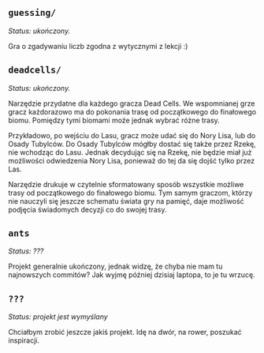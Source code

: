 ## `guessing/`

*Status: ukończony.*

Gra o zgadywaniu liczb zgodna z wytycznymi z lekcji :)

## `deadcells/`

*Status: ukończony.*

Narzędzie przydatne dla każdego gracza Dead Cells. We wspomnianej grze gracz
każdorazowo ma do pokonania trasę od początkowego do finałowego biomu. Pomiędzy
tymi biomami może jednak wybrać różne trasy.

Przykładowo, po wejściu do Lasu, gracz może udać się do Nory Lisa, lub do Osady
Tubylców. Do Osady Tubylców mógłby dostać się także przez Rzekę, nie wchodząc do
Lasu. Jednak decydując się na Rzekę, nie będzie miał już możliwości odwiedzenia
Nory Lisa, ponieważ do tej da się dojść tylko przez Las.

Narzędzie drukuje w czytelnie sformatowany sposób wszystkie możliwe trasy od
początkowego do finałowego biomu. Tym samym graczom, którzy nie nauczyli się
jeszcze schematu świata gry na pamięć, daje możliwość podjęcia świadomych
decyzji co do swojej trasy.

## `ants`

*Status: ???*

Projekt generalnie ukończony, jednak widzę, że chyba nie mam tu najnowszych
commitów? Jak wyjmę później dzisiaj laptopa, to je tu wrzucę.

## `???`

*Status: projekt jest wymyślany*

Chciałbym zrobić jeszcze jakiś projekt. Idę na dwór, na rower, poszukać
inspiracji.
